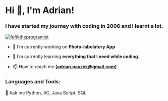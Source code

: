 # Hi 👋, I'm Adrian!



### I have started my journey with coding in 2006 and I learnt a lot.

[](https://github.com/fafiktheprogramist#i-have-started-my-journey-with-coding-in-2022-and-i-learnt-a-lot)

[![fafiktheprogramist](https://camo.githubusercontent.com/c8bdb776100499d53bca248ed79f0bc55b42762eb503d7c852f1a529dff9fe76/68747470733a2f2f6b6f6d617265762e636f6d2f67687076632f3f757365726e616d653d666166696b74686570726f6772616d697374266c6162656c3d50726f66696c65253230766965777326636f6c6f723d306537356236267374796c653d666c6174)](https://camo.githubusercontent.com/c8bdb776100499d53bca248ed79f0bc55b42762eb503d7c852f1a529dff9fe76/68747470733a2f2f6b6f6d617265762e636f6d2f67687076632f3f757365726e616d653d666166696b74686570726f6772616d697374266c6162656c3d50726f66696c65253230766965777326636f6c6f723d306537356236267374796c653d666c6174)

-   🔭 I’m currently working on  **Photo-labolatory App**
    
-   🌱 I’m currently learning  **everything that I need while coding.**
    
-   📫 How to reach me  **[adrian.paszek@gmail.com]**
    


### Languages and Tools:

💬 Ask me Python, #C, Java Script, SQL

